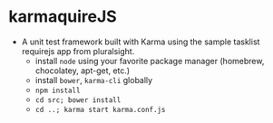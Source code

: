 # karmaquireJS

* A unit test framework built with Karma using the sample tasklist requirejs app from pluralsight.
    * install `node` using your favorite package manager (homebrew, chocolatey, apt-get, etc.)
    * install `bower`, `karma-cli` globally
    * `npm install`
    * `cd src; bower install`
    * `cd ..; karma start karma.conf.js`